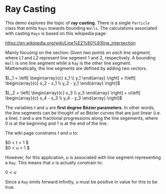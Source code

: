 # Ray Casting

This demo explores the topic of **ray casting**. There is a single `Particle` class that emits `Rays` towards bounding `Walls`. The calculations associated with casting `Rays` is based on this wikipedia page:

https://en.wikipedia.org/wiki/Line%E2%80%93line_intersection

Mainly focusing on the section: _Given two points on each line segment_, where _L1_ and _L2_ represent line segment 1 and 2, respectively. A bounding `Wall` is one line segment while a `Ray` is the other line segment. Mathematically, the line segments are defined by adding two _vectors_.

$L_1 = \left[ \begin{array}{c} x_1 \\ y_1 \end{array} \right] + t\left[ \begin{array}{c} x_2 - x_1 \\ y_2 - y_1 \end{array} \right]$

$L_2 = \left[ \begin{array}{c} x_3 \\ y_3 \end{array} \right] + u\left[ \begin{array}{c} x_4 - x_3 \\ y_4 - y_3 \end{array} \right]$

The variables _t_ and _u_ are **first degree Bézier parameters**. In other words, the line segments can be thought of as Bézier curves that are just linear (i.e. a line). _t_ and _u_ are fractional progressions along the line segements, where 0 is at the beginning and 1 is at the end of the line.

The wiki page constrains _t_ and _u_ to:

$0 < t < 1 $  
$0 < u < 1 $

However, for this application, _u_ is associated with line segment representing a `Ray`. This means that _u_ is actually constrain to:

$0 < u$

Since a `Ray` emits forward infinitly, _u_ must be positive in value for this to be true.
